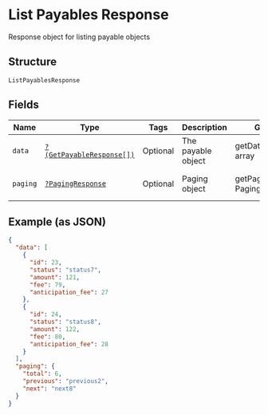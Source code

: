 
# List Payables Response

Response object for listing payable objects

## Structure

`ListPayablesResponse`

## Fields

| Name | Type | Tags | Description | Getter | Setter |
|  --- | --- | --- | --- | --- | --- |
| `data` | [`?(GetPayableResponse[])`](../../doc/models/get-payable-response.md) | Optional | The payable object | getData(): ?array | setData(?array data): void |
| `paging` | [`?PagingResponse`](../../doc/models/paging-response.md) | Optional | Paging object | getPaging(): ?PagingResponse | setPaging(?PagingResponse paging): void |

## Example (as JSON)

```json
{
  "data": [
    {
      "id": 23,
      "status": "status7",
      "amount": 121,
      "fee": 79,
      "anticipation_fee": 27
    },
    {
      "id": 24,
      "status": "status8",
      "amount": 122,
      "fee": 80,
      "anticipation_fee": 28
    }
  ],
  "paging": {
    "total": 6,
    "previous": "previous2",
    "next": "next8"
  }
}
```

